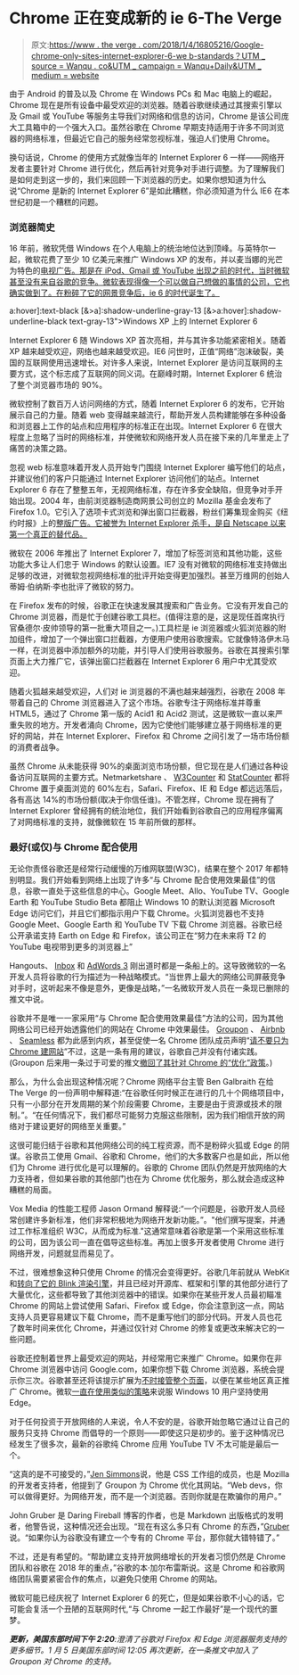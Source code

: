 # Chrome 正在变成新的 ie 6-The Verge

> 原文:[https://www . the verge . com/2018/1/4/16805216/Google-chrome-only-sites-internet-explorer-6-we b-standards？UTM _ source = Wanqu . co&UTM _ campaign = Wanqu+Daily&UTM _ medium = website](https://www.theverge.com/2018/1/4/16805216/google-chrome-only-sites-internet-explorer-6-web-standards?utm_source=wanqu.co&utm_campaign=Wanqu+Daily&utm_medium=website)

由于 Android 的普及以及 Chrome 在 Windows PCs 和 Mac 电脑上的崛起，Chrome 现在是所有设备中最受欢迎的浏览器。随着谷歌继续通过其搜索引擎以及 Gmail 或 YouTube 等服务主导我们对网络和信息的访问，Chrome 是该公司庞大工具箱中的一个强大入口。虽然谷歌在 Chrome 早期支持适用于许多不同浏览器的网络标准，但最近它自己的服务经常忽视标准，强迫人们使用 Chrome。

换句话说，Chrome 的使用方式就像当年的 Internet Explorer 6 一样——网络开发者主要针对 Chrome 进行优化，然后再针对竞争对手进行调整。为了理解我们是如何走到这一步的，我们来回顾一下浏览器的历史。如果你想知道为什么说“Chrome 是新的 Internet Explorer 6”是如此糟糕，你必须知道为什么 IE6 在本世纪初是一个糟糕的问题。

### 浏览器简史

16 年前，微软凭借 Windows 在个人电脑上的统治地位达到顶峰。与英特尔一起，微软花费了至少 10 亿美元来推广 Windows XP 的发布，并以麦当娜的光芒为特色的[电视广告。那是在 iPod、Gmail 或 YouTube 出现之前的时代，当时微软甚至没有来自谷歌的竞争。微软表现得像一个可以做自己想做的事情的公司，它也确实做到了。在粉碎了它的网景竞争后，ie 6 的时代诞生了。](https://www.youtube.com/watch?v=F4RUS23iLls)



a:hover]:text-black [&amp;>a]:shadow-underline-gray-13 [&amp;>a:hover]:shadow-underline-black text-gray-13">Windows XP 上的 Internet Explorer 6



Internet Explorer 6 随 Windows XP 首次亮相，并与其许多功能紧密相关。随着 XP 越来越受欢迎，网络也越来越受欢迎。IE6 问世时，正值“网络”泡沫破裂，美国的互联网使用迅速增长。对许多人来说，Internet Explorer 是访问互联网的主要方式，这个标志成了互联网的同义词。在巅峰时期，Internet Explorer 6 统治了整个浏览器市场的 90%。

微软控制了数百万人访问网络的方式，随着 Internet Explorer 6 的发布，它开始展示自己的力量。随着 web 变得越来越流行，帮助开发人员构建能够在多种设备和浏览器上工作的站点和应用程序的标准正在出现。Internet Explorer 6 在很大程度上忽略了当时的网络标准，并使微软和网络开发人员在接下来的几年里走上了痛苦的决策之路。

忽视 web 标准意味着开发人员开始专门围绕 Internet Explorer 编写他们的站点，并建议他们的客户只能通过 Internet Explorer 访问他们的站点。Internet Explorer 6 存在了整整五年，无视网络标准，存在许多安全缺陷，但竞争对手开始出现。2004 年，由前浏览器制造商网景公司创立的 Mozilla 基金会发布了 Firefox 1.0。它引入了选项卡式浏览和弹出窗口拦截器，粉丝们筹集现金购买《纽约时报》上的[整版广告。它被誉为 Internet Explorer 杀手，是自 Netscape 以来第一个真正的替代品。](https://blog.mozilla.org/press/2004/12/mozilla-foundation-places-two-page-advocacy-ad-in-the-new-york-times/)

微软在 2006 年推出了 Internet Explorer 7，增加了标签浏览和其他功能，这些功能大多让人们忠于 Windows 的默认设置。IE7 没有对微软的网络标准支持做出足够的改进，对微软忽视网络标准的批评开始变得更加强烈。甚至万维网的创始人蒂姆·伯纳斯·李也批评了微软的努力。

在 Firefox 发布的时候，谷歌正在快速发展其搜索和广告业务。它没有开发自己的 Chrome 浏览器，而是忙于创建谷歌工具栏。(值得注意的是，这是现任首席执行官桑德尔·皮帅领导的第一批重大项目之一。)工具栏是 ie 浏览器或火狐浏览器的附加组件，增加了一个弹出窗口拦截器，方便用户使用谷歌搜索。它就像特洛伊木马一样，在浏览器中添加额外的功能，并引导人们使用谷歌服务。谷歌在其搜索引擎页面上大力推广它，该弹出窗口拦截器在 Internet Explorer 6 用户中尤其受欢迎。

随着火狐越来越受欢迎，人们对 ie 浏览器的不满也越来越强烈，谷歌在 2008 年带着自己的 Chrome 浏览器进入了这个市场。谷歌专注于网络标准并尊重 HTML5，通过了 Chrome 第一版的 Acid1 和 Acid2 测试，这是微软一直以来严重失败的地方。开发者涌向 Chrome，因为它使他们能够建立基于网络标准的更好的网站，并在 Internet Explorer、Firefox 和 Chrome 之间引发了一场市场份额的消费者战争。

虽然 Chrome 从未能获得 90%的桌面浏览市场份额，但它现在是人们通过各种设备访问互联网的主要方式。Netmarketshare 、 [W3Counter](https://www.w3counter.com/globalstats.php) 和 [StatCounter](http://gs.statcounter.com/browser-market-share/desktop/worldwide) 都将 Chrome 置于桌面浏览的 60%左右，Safari、Firefox、IE 和 Edge 都远远落后，各有高达 14%的市场份额(取决于你信任谁)。不管怎样，Chrome 现在拥有了 Internet Explorer 曾经拥有的统治地位，我们开始看到谷歌自己的应用程序偏离了对网络标准的支持，就像微软在 15 年前所做的那样。

### 最好(或仅)与 Chrome 配合使用

无论你责怪谷歌还是经常行动缓慢的万维网联盟(W3C)，结果在整个 2017 年都特别明显。我们开始看到网络上出现了许多“与 Chrome 配合使用效果最佳”的信息，谷歌一直处于这些信息的中心。Google Meet、Allo、YouTube TV、Google Earth 和 YouTube Studio Beta 都阻止 Windows 10 的默认浏览器 Microsoft Edge 访问它们，并且它们都指示用户下载 Chrome。火狐浏览器也不支持 Google Meet、Google Earth 和 YouTube TV 下载 Chrome 浏览器。谷歌已经公开承诺支持 Earth on Edge 和 Firefox，该公司正在“努力在未来将 T2 的 YouTube 电视带到更多的浏览器上”

Hangouts、 [Inbox](https://twitter.com/bilnguyen/status/530189814855782400) 和 [AdWords 3](https://www.reddit.com/r/firefox/comments/776710/is_it_just_me_or_google_is_really_getting_worse/) 刚出道时都是一条船上的。这导致微软的一名开发人员将谷歌的行为描述为一种战略模式。“当世界上最大的网络公司屏蔽竞争对手时，这听起来不像是意外，更像是战略，”一名微软开发人员在一条现已删除的推文中说。

谷歌并不是唯一一家采用“与 Chrome 配合使用效果最佳”方法的公司，因为其他网络公司已经开始透露他们的网站在 Chrome 中效果最佳。 [Groupon](https://twitter.com/GrouponHelpUS/status/934896721842225152) 、 [Airbnb](https://twitter.com/AirbnbHelp/status/752829250198245376) 、 [Seamless](https://twitter.com/Seamless_Care/status/942798540396474368) 都为此感到内疚，甚至促使一名 Chrome 团队成员声明“[请不要只为 Chrome 建网站](https://twitter.com/jyasskin/status/935376631681597441)”不过，这是一条有用的建议，谷歌自己并没有付诸实践。(Groupon 后来用一条过于可爱的推文[撤回了其针对 Chrome 的“优化”政策](https://twitter.com/Groupon/status/935923754043166721)。)

那么，为什么会出现这种情况呢？Chrome 网络平台主管 Ben Galbraith 在给 The Verge 的一份声明中解释道:“在谷歌任何时候正在进行的几十个网络项目中，只有一小部分在开发周期的某个阶段需要 Chrome，主要是由于资源或技术的限制。”。“在任何情况下，我们都尽可能努力克服这些限制，因为我们相信开放的网络对于建设更好的网络至关重要。”

这很可能归结于谷歌和其他网络公司的纯工程资源，而不是粉碎火狐或 Edge 的阴谋。谷歌员工使用 Gmail、谷歌和 Chrome，他们的大多数客户也是如此，所以他们为 Chrome 进行优化是可以理解的。谷歌的 Chrome 团队仍然是开放网络的大力支持者，但如果谷歌的其他部门也在为 Chrome 优化服务，那么就会造成这种糟糕的局面。

Vox Media 的性能工程师 Jason Ormand 解释说:“一个问题是，谷歌开发人员经常创建许多新标准，他们非常积极地为网络开发新功能。”。"他们撰写提案，并通过工作标准组织 W3C，从而成为标准."这通常意味着谷歌是第一个采用这些标准的公司，因为该公司一直在倡导这些标准。再加上很多开发者使用 Chrome 进行网络开发，问题就显而易见了。

不过，很难想象这种只使用 Chrome 的情况会变得更好。谷歌几年前就从 WebKit 和[转向了它的 Blink 渲染引擎](/2013/4/5/4186302/google-chrome-blink-coming-to-chrome-28-in-10-weeks)，并且已经对开源库、框架和引擎的其他部分进行了大量优化，这些都导致了其他浏览器中的错误。如果你在某些开发人员最初瞄准 Chrome 的网站上尝试使用 Safari、Firefox 或 Edge，你会注意到这一点，网站支持人员更容易建议下载 Chrome，而不是重写他们的部分代码。开发人员也花了数年时间来优化 Chrome，并通过仅针对 Chrome 的修复或更改来解决它的一些问题。

谷歌还控制着世界上最受欢迎的网站，并经常用它来推广 Chrome。如果你在非 Chrome 浏览器中访问 Google.com，如果你想下载 Chrome 浏览器，系统会提示你三次。谷歌甚至还将该提示扩展为[不时接管整个页面](https://twitter.com/kylealden/status/942136494277328896)，以便在某些地区真正推广 Chrome。微软[一直在使用类似的策略](/2016/8/3/12369326/microsoft-windows-10-chrome-battery-life-notifications)来说服 Windows 10 用户坚持使用 Edge。

对于任何投资于开放网络的人来说，令人不安的是，谷歌开始忽略它通过让自己的服务只支持 Chrome 而倡导的一个原则——即使这只是初步的。鉴于这种情况已经发生了很多次，最新的谷歌纯 Chrome 应用 YouTube TV 不太可能是最后一个。

“这真的是不可接受的，”[Jen Simmons](https://twitter.com/jensimmons/status/935241432771715072)说，他是 CSS 工作组的成员，也是 Mozilla 的开发者支持者，他提到了 Groupon 为 Chrome 优化其网站。“Web devs，你可以做得更好。为网络开发，而不是一个浏览器。否则你就是在欺骗你的用户。”

John Gruber 是 Daring Fireball 博客的作者，也是 Markdown 出版格式的发明者，他警告说，这种情况还会出现。“现在有这么多只有 Chrome 的东西，”[Gruber](https://twitter.com/gruber/status/941861327345201152)说。“如果你认为谷歌没有建立一个专有的 Chrome 平台，那你就大错特错了。”

不过，还是有希望的。“帮助建立支持开放网络增长的开发者习惯仍然是 Chrome 团队和谷歌在 2018 年的重点，”谷歌的本·加尔布雷斯说。这是 Chrome 和谷歌网络团队需要紧密合作的焦点，以避免只使用 Chrome 的网站。

微软可能已经庆祝了 Internet Explorer 6 的死亡，但是如果谷歌不小心的话，它可能会复活一个丑陋的互联网时代,“与 Chrome 一起工作最好”是一个现代的噩梦。

***更新，美国东部时间下午 2:20**:澄清了谷歌对 Firefox 和 Edge 浏览器服务支持的更多细节。1 月 5 日美国东部时间 12:05 再次更新，在一条推文中加入了 Groupon 对 Chrome 的支持。*